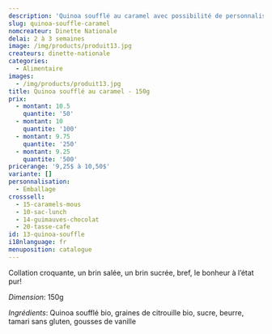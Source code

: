 ```yaml
---
description: 'Quinoa soufflé au caramel avec possibilité de personnaliser l''emballage '
slug: quinoa-souffle-caramel
nomcreateur: Dinette Nationale
delai: 2 à 3 semaines
image: /img/products/produit13.jpg
createurs: dinette-nationale
categories:
  - Alimentaire
images:
  - /img/products/produit13.jpg
title: Quinoa soufflé au caramel - 150g
prix:
  - montant: 10.5
    quantite: '50'
  - montant: 10
    quantite: '100'
  - montant: 9.75
    quantite: '250'
  - montant: 9.25
    quantite: '500'
pricerange: '9,25$ à 10,50$'
variante: []
personnalisation:
  - Emballage
crosssell:
  - 15-caramels-mous
  - 10-sac-lunch
  - 14-guimauves-chocolat
  - 20-tasse-cafe
id: 13-quinoa-souffle
i18nlanguage: fr
menuposition: catalogue
---
```

Collation croquante, un brin salée, un brin sucrée, bref, le bonheur à l’état pur!

_Dimension_: 150g

_Ingrédients_: Quinoa soufflé bio, graines de citrouille bio, sucre, beurre, tamari sans gluten, gousses de vanille


